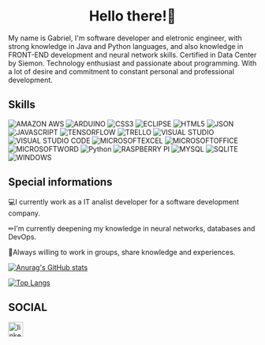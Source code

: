<h1 align="center">Hello there!👋</h1>

My name is Gabriel, I'm software developer and eletronic engineer, with strong knowledge in Java and Python languages, and also knowledge in FRONT-END development and neural network skills. Certified in Data Center by Siemon. Technology enthusiast and passionate about programming. With a lot of desire and commitment to constant personal and professional development.

## Skills
![AMAZON AWS](https://img.shields.io/badge/Amazon_AWS-FF9900?style=for-the-badge&logo=amazonaws&logoColor=white)
![ARDUINO](https://img.shields.io/badge/Arduino-00979D?style=for-the-badge&logo=Arduino&logoColor=white)
![CSS3](https://img.shields.io/badge/CSS3-1572B6?style=for-the-badge&logo=css3&logoColor=white)
![ECLIPSE](https://img.shields.io/badge/Eclipse-2C2255?style=for-the-badge&logo=eclipse&logoColor=white)
![HTML5](https://img.shields.io/badge/HTML5-E34F26?style=for-the-badge&logo=html5&logoColor=white)
![JSON](https://img.shields.io/badge/json-5E5C5C?style=for-the-badge&logo=json&logoColor=white)
![JAVASCRIPT](https://img.shields.io/badge/JavaScript-323330?style=for-the-badge&logo=javascript&logoColor=F7DF1E)
![TENSORFLOW](https://img.shields.io/badge/TensorFlow-FF6F00?style=for-the-badge&logo=TensorFlow&logoColor=white)
![TRELLO](https://img.shields.io/badge/Trello-0052CC?style=for-the-badge&logo=trello&logoColor=white)
![VISUAL STUDIO](https://img.shields.io/badge/Visual_Studio-5C2D91?style=for-the-badge&logo=visual%20studio&logoColor=white)
![VISUAL STUDIO CODE](https://img.shields.io/badge/Visual_Studio_Code-0078D4?style=for-the-badge&logo=visual%20studio%20code&logoColor=white)
![MICROSOFTEXCEL](https://img.shields.io/badge/Microsoft_Excel-217346?style=for-the-badge&logo=microsoft-excel&logoColor=white)
![MICROSOFTOFFICE](https://img.shields.io/badge/Microsoft_Office-D83B01?style=for-the-badge&logo=microsoft-office&logoColor=white)
![MICROSOFTWORD](https://img.shields.io/badge/Microsoft_Word-2B579A?style=for-the-badge&logo=microsoft-word&logoColor=white)
![Python](https://img.shields.io/badge/Python-FFD43B?style=for-the-badge&logo=python&logoColor=blue)
![RASPBERRY PI](https://img.shields.io/badge/Raspberry%20Pi-A22846?style=for-the-badge&logo=Raspberry%20Pi&logoColor=white)
![MYSQL](https://img.shields.io/badge/MySQL-005C84?style=for-the-badge&logo=mysql&logoColor=white)
![SQLITE](https://img.shields.io/badge/Sqlite-003B57?style=for-the-badge&logo=sqlite&logoColor=white)
![WINDOWS](https://img.shields.io/badge/Windows_11-0078d4?style=for-the-badge&logo=windows-11&logoColor=white)

## Special informations
💻I currently work as a IT analist developer for a software development company.

✏I'm currently deepening my knowledge in neural networks, databases and DevOps.

🚀Always willing to work in groups, share knowledge and experiences.

[![Anurag's GitHub stats](https://github-readme-stats.vercel.app/api?username=GabrielHSSilveira&show_icons=true&theme=radical)](https://github.com/anuraghazra/github-readme-stats)

[![Top Langs](https://github-readme-stats.vercel.app/api/top-langs/?username=GabrielHSSilveira&layout=donut&show_icons=true&theme=radical)](https://github.com/anuraghazra/github-readme-stats)

## SOCIAL
[<img src='https://img.shields.io/badge/LinkedIn-0077B5?style=for-the-badge&logo=linkedin&logoColor=white' alt='linkedin' height='30'>](https://www.linkedin.com/in/gabriel-henrique-sanches-silveira-280004187/)



